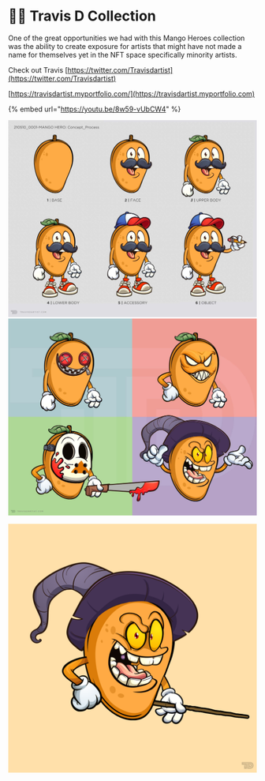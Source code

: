 # 🧑🎨 Travis D Collection

One of the great opportunities we had with this Mango Heroes collection was the ability to create exposure for artists that might have not made a name for themselves yet in the NFT space specifically minority artists.

Check out Travis [https://twitter.com/Travisdartist](https://twitter.com/Travisdartist)

[https://travisdartist.myportfolio.com/](https://travisdartist.myportfolio.com)

{% embed url="https://youtu.be/8w59-vUbCW4" %}

![](../../../.gitbook/assets/MH-Concept-Sheet.png)![](../../../.gitbook/assets/MH-Concept-Halloween-r2.jpg)

![](../../../.gitbook/assets/mh6613.png)
